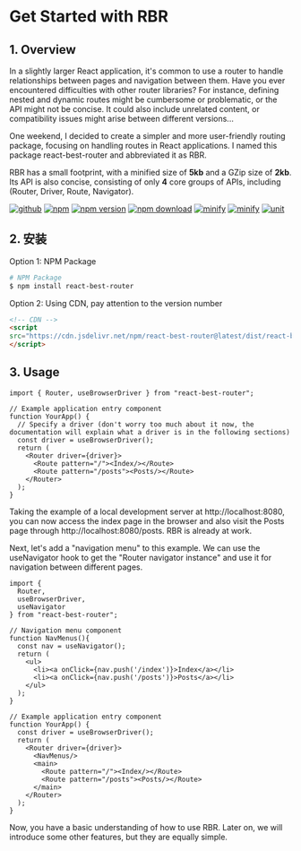 # Get Started with RBR

## 1. Overview

In a slightly larger React application, it's common to use a router to handle relationships between pages and navigation between them. Have you ever encountered difficulties with other router libraries? For instance, defining nested and dynamic routes might be cumbersome or problematic, or the API might not be concise. It could also include unrelated content, or compatibility issues might arise between different versions...

One weekend, I decided to create a simpler and more user-friendly routing package, focusing on handling routes in React applications. I named this package react-best-router and abbreviated it as RBR.

RBR has a small footprint, with a minified size of **5kb** and a GZip size of **2kb**. Its API is also concise, consisting of only **4** core groups of APIs, including (Router, Driver, Route, Navigator).

[![github](https://img.shields.io/badge/Repo-Github-blue)](https://github.com/houfeng/react-best-router)
[![npm](https://img.shields.io/npm/l/react-best-router.svg)](https://github.com/houfeng/react-best-router)
[![npm version](https://img.shields.io/npm/v/react-best-router.svg)](https://www.npmjs.com/package/react-best-router)
[![npm download](https://img.shields.io/npm/dt/react-best-router.svg)](https://www.npmjs.com/package/react-best-router)
[![minify](https://img.shields.io/badge/Minify-5kb-green)](https://github.com/houfeng/react-best-router)
[![minify](https://img.shields.io/badge/GZip-2kb-green)](https://github.com/houfeng/react-best-router)
[![unit](https://img.shields.io/badge/Tests-87%25-green)](https://github.com/houfeng/react-best-router)

## 2. 安装

Option 1: NPM Package

```zsh
# NPM Package
$ npm install react-best-router 
```

Option 2: Using CDN, pay attention to the version number

```html
<!-- CDN -->
<script 
src="https://cdn.jsdelivr.net/npm/react-best-router@latest/dist/react-best-router-iife.min.js">
</script>
```

## 3. Usage

```tsx
import { Router, useBrowserDriver } from "react-best-router";

// Example application entry component
function YourApp() {
  // Specify a driver (don't worry too much about it now, the documentation will explain what a driver is in the following sections)
  const driver = useBrowserDriver(); 
  return (
    <Router driver={driver}>
      <Route pattern="/"><Index/></Route>
      <Route pattern="/posts"><Posts/></Route>
    </Router>
  );
}
```

Taking the example of a local development server at http://localhost:8080, you can now access the index page in the browser and also visit the Posts page through http://localhost:8080/posts. RBR is already at work.

Next, let's add a "navigation menu" to this example. We can use the useNavigator hook to get the "Router navigator instance" and use it for navigation between different pages.

```tsx
import { 
  Router, 
  useBrowserDriver, 
  useNavigator 
} from "react-best-router";

// Navigation menu component
function NavMenus(){
  const nav = useNavigator();
  return (
    <ul>
      <li><a onClick={nav.push('/index')}>Index</a></li>
      <li><a onClick={nav.push('/posts')}>Posts</a></li>
    </ul>
  );
}

// Example application entry component
function YourApp() {
  const driver = useBrowserDriver(); 
  return (
    <Router driver={driver}>
      <NavMenus/>
      <main>
        <Route pattern="/"><Index/></Route>
        <Route pattern="/posts"><Posts/></Route>
      </main>
    </Router>
  );
}
```

Now, you have a basic understanding of how to use RBR. Later on, we will introduce some other features, but they are equally simple.
